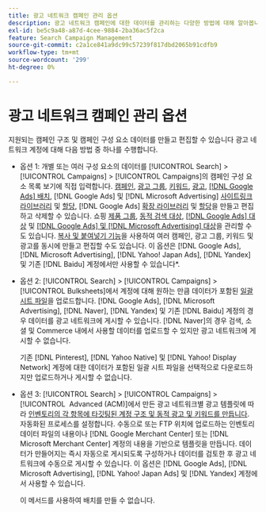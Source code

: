 ```yaml
---
title: 광고 네트워크 캠페인 관리 옵션
description: 광고 네트워크 캠페인에 대한 데이터를 관리하는 다양한 방법에 대해 알아봅니다.
exl-id: be5c9a48-a87d-4cee-9884-2ba36ac5f2ca
feature: Search Campaign Management
source-git-commit: c2a1ce841a9dc99c57239f817dbd2065b91cdfb9
workflow-type: tm+mt
source-wordcount: '299'
ht-degree: 0%

---
```


# 광고 네트워크 캠페인 관리 옵션

지원되는 캠페인 구조 및 캠페인 구성 요소 데이터를 만들고 편집할 수 있습니다
광고 네트워크 계정에 대해 다음 방법 중 하나를 수행합니다.

* 옵션 1: 개별 또는 여러 구성 요소의 데이터를 [!UICONTROL Search] > [!UICONTROL Campaigns] > [!UICONTROL Campaigns]의 캠페인 구성 요소 목록 보기에 직접 입력합니다. [캠페인](/help/search-social-commerce/campaign-management/campaigns/campaign-manage.md), [광고 그룹](/help/search-social-commerce/campaign-management/campaigns/ad-group-manage.md), [키워드](/help/search-social-commerce/campaign-management/campaigns/keyword-manage.md), [광고](/help/search-social-commerce/campaign-management/campaigns/ad-manage.md), [[!DNL Google Ads] 배치](/help/search-social-commerce/campaign-management/campaigns/placement-manage.md), [!DNL Google Ads] 및 [!DNL Microsoft Advertising] [사이트링크 라이브러리](/help/search-social-commerce/campaign-management/campaigns/sitelink-extension-manage.md) 및 [할당](/help/search-social-commerce/campaign-management/campaigns/sitelink-extension-associate.md), [!DNL Google Ads] [확장 라이브러리](/help/search-social-commerce/campaign-management/campaigns/callout-extension-manage.md) 및 [할당](/help/search-social-commerce/campaign-management/campaigns/callout-extension-associate.md)을 만들고 편집하고 삭제할 수 있습니다. 쇼핑 [제품 그룹](/help/search-social-commerce/campaign-management/campaigns/product-group-manage.md), [동적 검색 대상](/help/search-social-commerce/campaign-management/campaigns/dynamic-search-target-manage.md), [[!DNL Google Ads] 대상](/help/search-social-commerce/campaign-management/campaigns/audience-about.md) 및 [[!DNL Google Ads] 및 [!DNL Microsoft Advertising] 대상](/help/search-social-commerce/campaign-management/campaigns/audience-targets-manage.md)을 관리할 수도 있습니다. [복사 및 붙여넣기 기능](/help/search-social-commerce/campaign-management/campaigns/copy-paste.md)을 사용하여 여러 캠페인, 광고 그룹, 키워드 및 광고를 동시에 만들고 편집할 수도 있습니다. 이 옵션은 [!DNL Google Ads], [!DNL Microsoft Advertising], [!DNL Yahoo! Japan Ads], [!DNL Yandex] 및 기존 [!DNL Baidu] 계정에서만 사용할 수 있습니다*.

* 옵션 2: [!UICONTROL Search] > [!UICONTROL Campaigns] > [!UICONTROL Bulksheets]에서 계정에 대해 원하는 만큼 데이터가 포함된 [일괄 시트 파일](/help/search-social-commerce/campaign-management/bulksheets/bulksheet-about.md)을 업로드합니다. [!DNL Google Ads], [!DNL Microsoft Advertising], [!DNL Naver], [!DNL Yandex] 및 기존 [!DNL Baidu] 계정의 경우 데이터를 광고 네트워크에 게시할 수 있습니다. [!DNL Naver]의 경우 검색, 소셜 및 Commerce 내에서 사용할 데이터를 업로드할 수 있지만 광고 네트워크에 게시할 수 없습니다.

  기존 [!DNL Pinterest], [!DNL Yahoo Native] 및 [!DNL Yahoo! Display Network] 계정에 대한 데이터가 포함된 일괄 시트 파일을 선택적으로 다운로드하지만 업로드하거나 게시할 수 없습니다.

* 옵션 3: [!UICONTROL Search] > [!UICONTROL Campaigns] > [!UICONTROL &#x200B; Advanced (ACM)]에서 만든 광고 네트워크별 광고 템플릿에 따라 [인벤토리의 각 항목에 타깃팅된 계정 구조 및 동적 광고 및 키워드를 만듭니다](/help/search-social-commerce/campaign-management/inventory-feeds/inventory-feeds-about.md). 자동화된 프로세스를 설정합니다. 수동으로 또는 FTP 위치에 업로드하는 인벤토리 데이터 파일의 내용이나 [!DNL Google Merchant Center] 또는 [!DNL Microsoft Merchant Center] 계정의 내용을 기반으로 템플릿을 만듭니다. 데이터가 만들어지는 즉시 자동으로 게시되도록 구성하거나 데이터를 검토한 후 광고 네트워크에 수동으로 게시할 수 있습니다. 이 옵션은 [!DNL Google Ads], [!DNL Microsoft Advertising], [!DNL Yahoo! Japan Ads] 및 [!DNL Yandex] 계정에서 사용할 수 있습니다.

  이 메서드를 사용하여 배치를 만들 수 없습니다.
